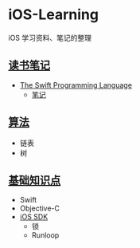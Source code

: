 # iOS-Learning

iOS 学习资料、笔记的整理

## [读书笔记](https://github.com/KeepLearningStayYoung/iOS-Learning/tree/master/BookNotes)

- [The Swift Programming Language](https://docs.swift.org/swift-book/)
  - [笔记](https://github.com/KeepLearningStayYoung/iOS-Learning/blob/master/BookNotes/The%20Swift%20Programming%20Language.md)

## [算法](https://github.com/KeepLearningStayYoung/iOS-Learning/tree/master/Algorithms/)

- 链表
- 树

## [基础知识点](https://github.com/KeepLearningStayYoung/iOS-Learning/tree/master/Knowledge/)

- Swift
- Objective-C
- [iOS SDK](https://github.com/KeepLearningStayYoung/iOS-Learning/tree/master/Knowledge/iOS%20SDK)
  - 锁
  - Runloop

